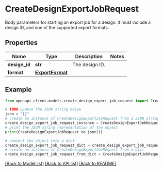 # CreateDesignExportJobRequest

Body parameters for starting an export job for a design. It must include a design ID, and one of the supported export formats.

## Properties

Name | Type | Description | Notes
------------ | ------------- | ------------- | -------------
**design_id** | **str** | The design ID. | 
**format** | [**ExportFormat**](ExportFormat.md) |  | 

## Example

```python
from openapi_client.models.create_design_export_job_request import CreateDesignExportJobRequest

# TODO update the JSON string below
json = "{}"
# create an instance of CreateDesignExportJobRequest from a JSON string
create_design_export_job_request_instance = CreateDesignExportJobRequest.from_json(json)
# print the JSON string representation of the object
print(CreateDesignExportJobRequest.to_json())

# convert the object into a dict
create_design_export_job_request_dict = create_design_export_job_request_instance.to_dict()
# create an instance of CreateDesignExportJobRequest from a dict
create_design_export_job_request_from_dict = CreateDesignExportJobRequest.from_dict(create_design_export_job_request_dict)
```
[[Back to Model list]](../README.md#documentation-for-models) [[Back to API list]](../README.md#documentation-for-api-endpoints) [[Back to README]](../README.md)


